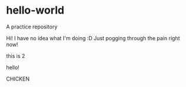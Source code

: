 # hello-world
A practice repository

Hi! I have no idea what I'm doing :D Just pogging through the pain right now!

this is 2

hello!

CHICKEN
